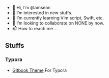 - 👋 Hi, I’m @amsean
- 👀 I’m interested in new stuffs.
- 🌱 I’m currently learning Vim script, Swift, etc.
- 💞️ I’m looking to collaborate on NONE by now.
- 📫 How to reach me ...

## Stuffs

### Typora

- [Gitbook Theme](https://github.com/h16nning/typora-gitbook-theme) For Typora

<!---
amsean/amsean is a ✨ special ✨ repository because its `README.md` (this file) appears on your GitHub profile.
You can click the Preview link to take a look at your changes.
--->
